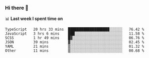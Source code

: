 ### Hi there 👋

<!--
**DBvc/DBvc** is a ✨ _special_ ✨ repository because its `README.md` (this file) appears on your GitHub profile.

Here are some ideas to get you started:

- 🔭 I’m currently working on ...
- 🌱 I’m currently learning ...
- 👯 I’m looking to collaborate on ...
- 🤔 I’m looking for help with ...
- 💬 Ask me about ...
- 📫 How to reach me: ...
- 😄 Pronouns: ...
- ⚡ Fun fact: ...
-->

📊 **Last week I spent time on**
<!--START_SECTION:waka-->

```text
TypeScript   20 hrs 33 mins  ███████████████████░░░░░░   76.42 %
JavaScript   3 hrs 6 mins    ███░░░░░░░░░░░░░░░░░░░░░░   11.58 %
SCSS         1 hr 49 mins    █▓░░░░░░░░░░░░░░░░░░░░░░░   06.76 %
JSON         39 mins         ▓░░░░░░░░░░░░░░░░░░░░░░░░   02.45 %
YAML         21 mins         ▒░░░░░░░░░░░░░░░░░░░░░░░░   01.32 %
Other        11 mins         ▒░░░░░░░░░░░░░░░░░░░░░░░░   00.68 %
```

<!--END_SECTION:waka-->
